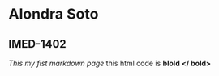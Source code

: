 # Alondra Soto

## IMED-1402

 *This my fist markdown page*
this html code is <strong> blold </ bold>
